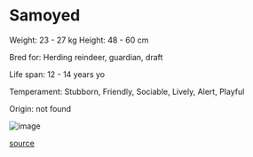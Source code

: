 # Samoyed

Weight: 23 - 27 kg
Height: 48 - 60 cm

Bred for: Herding reindeer, guardian, draft

Life span: 12 - 14 years yo

Temperament: Stubborn, Friendly, Sociable, Lively, Alert, Playful

Origin: not found

![image](https://cdn2.thedogapi.com/images/S1T8Ee9Nm_1280.jpg)

[source](https://api.thedogapi.com/v1/breeds/214)
